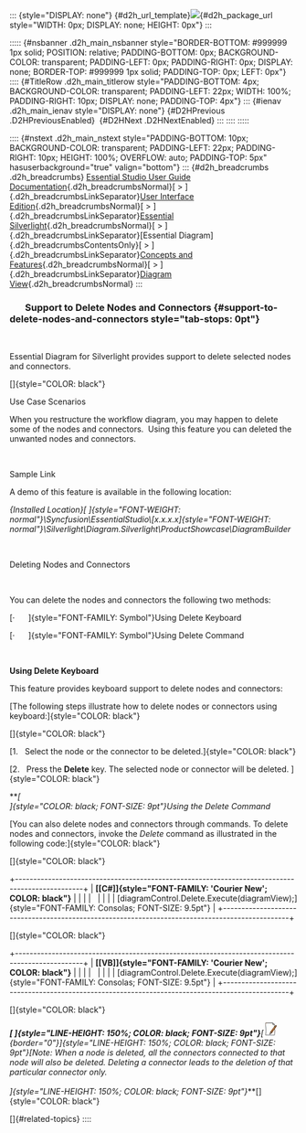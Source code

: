 ::: {style="DISPLAY: none"}
[](ms-xhelp:///?Id=d2h_url_template){#d2h_url_template}![](!package_url!){#d2h_package_url style="WIDTH: 0px; DISPLAY: none; HEIGHT: 0px"}
:::

::::: {#nsbanner .d2h_main_nsbanner style="BORDER-BOTTOM: #999999 1px solid; POSITION: relative; PADDING-BOTTOM: 0px; BACKGROUND-COLOR: transparent; PADDING-LEFT: 0px; PADDING-RIGHT: 0px; DISPLAY: none; BORDER-TOP: #999999 1px solid; PADDING-TOP: 0px; LEFT: 0px"}
:::: {#TitleRow .d2h_main_titlerow style="PADDING-BOTTOM: 4px; BACKGROUND-COLOR: transparent; PADDING-LEFT: 22px; WIDTH: 100%; PADDING-RIGHT: 10px; DISPLAY: none; PADDING-TOP: 4px"}
::: {#ienav .d2h_main_ienav style="DISPLAY: none"}
[](ms-xhelp:///?Id=5436ff6f-7570-4239-a8ec-3f526f0f54a2){#D2HPrevious .D2HPreviousEnabled}  [](ms-xhelp:///?Id=6a56827f-25ed-4447-a7ca-1ef6a5a28d85){#D2HNext .D2HNextEnabled}
:::
::::
:::::

:::: {#nstext .d2h_main_nstext style="PADDING-BOTTOM: 10px; BACKGROUND-COLOR: transparent; PADDING-LEFT: 22px; PADDING-RIGHT: 10px; HEIGHT: 100%; OVERFLOW: auto; PADDING-TOP: 5px" hasuserbackground="true" valign="bottom"}
::: {#d2h_breadcrumbs .d2h_breadcrumbs}
[Essential Studio User Guide Documentation](ms-xhelp:///?Id=12457748-09e3-4d74-a240-8e049cedf030){.d2h_breadcrumbsNormal}[ \> ]{.d2h_breadcrumbsLinkSeparator}[User Interface Edition](ms-xhelp:///?Id=c29296b7-531c-413b-a0ec-488ca1f7f669){.d2h_breadcrumbsNormal}[ \> ]{.d2h_breadcrumbsLinkSeparator}[Essential Silverlight](ms-xhelp:///?Id=66221bd1-ba2e-43c2-94a7-618f50e01d24){.d2h_breadcrumbsNormal}[ \> ]{.d2h_breadcrumbsLinkSeparator}[Essential Diagram]{.d2h_breadcrumbsContentsOnly}[ \> ]{.d2h_breadcrumbsLinkSeparator}[Concepts and Features](ms-xhelp:///?Id=d592a058-dcc0-44a4-994e-e7901da8db52){.d2h_breadcrumbsNormal}[ \> ]{.d2h_breadcrumbsLinkSeparator}[Diagram View](ms-xhelp:///?Id=4568432e-bb61-4069-b712-775b3032bf95){.d2h_breadcrumbsNormal}
:::

###        Support to Delete Nodes and Connectors {#support-to-delete-nodes-and-connectors style="tab-stops: 0pt"}

 

Essential Diagram for Silverlight provides support to delete selected nodes and connectors. 

[]{style="COLOR: black"} 

Use Case Scenarios

When you restructure the workflow diagram, you may happen to delete some of the nodes and connectors.  Using this feature you can deleted the unwanted nodes and connectors.

 

Sample Link

A demo of this feature is available in the following location:

*{Installed Location}[ ]{style="FONT-WEIGHT: normal"}\\Syncfusion\\EssentialStudio\\[x.x.x.x]{style="FONT-WEIGHT: normal"}\\Silverlight\\Diagram.Silverlight\\ProductShowcase\\DiagramBuilder*

 

Deleting Nodes and Connectors

 

You can delete the nodes and connectors the following two methods:

[·      ]{style="FONT-FAMILY: Symbol"}Using Delete Keyboard

[·      ]{style="FONT-FAMILY: Symbol"}Using Delete Command

 

**Using Delete Keyboard**

This feature provides keyboard support to delete nodes and connectors:

[The following steps illustrate how to delete nodes or connectors using keyboard:]{style="COLOR: black"}

[]{style="COLOR: black"} 

[1.   Select the node or the connector to be deleted.]{style="COLOR: black"}

[2.   Press the **Delete** key. The selected node or connector will be deleted. ]{style="COLOR: black"}

***[\
]{style="COLOR: black; FONT-SIZE: 9pt"}*Using the Delete Command**

[You can also delete nodes and connectors through commands. To delete nodes and connectors, invoke the *Delete* command as illustrated in the following code:]{style="COLOR: black"}

[]{style="COLOR: black"} 

+------------------------------------------------------------------------------------------------+
| **[\[C#\]]{style="FONT-FAMILY: 'Courier New'; COLOR: black"}**                                 |
|                                                                                                |
|                                                                                                |
|                                                                                                |
| [diagramControl.Delete.Execute(diagramView);]{style="FONT-FAMILY: Consolas; FONT-SIZE: 9.5pt"} |
+------------------------------------------------------------------------------------------------+

[]{style="COLOR: black"} 

+------------------------------------------------------------------------------------------------+
| **[\[VB\]]{style="FONT-FAMILY: 'Courier New'; COLOR: black"}**                                 |
|                                                                                                |
|                                                                                                |
|                                                                                                |
| [diagramControl.Delete.Execute(diagramView);]{style="FONT-FAMILY: Consolas; FONT-SIZE: 9.5pt"} |
+------------------------------------------------------------------------------------------------+

[]{style="COLOR: black"} 

***[ ]{style="LINE-HEIGHT: 150%; COLOR: black; FONT-SIZE: 9pt"}**[![](ImagesExt/image62_5.jpg){border="0"}]{style="LINE-HEIGHT: 150%; COLOR: black; FONT-SIZE: 9pt"}**[Note: When a node is deleted, all the connectors connected to that node will also be deleted. Deleting a connector leads to the deletion of that particular connector only.\
\
]{style="LINE-HEIGHT: 150%; COLOR: black; FONT-SIZE: 9pt"}***[]{style="COLOR: black"}

[]{#related-topics}
::::
